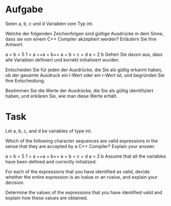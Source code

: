 # Aufgabe
Seien a, b, c und d Variablen vom Typ int.

Welche der folgenden Zeichenfolgen sind gültige Ausdrücke in dem Sinne, dass sie von einem C++ Compiler akzeptiert werden? Erläutern Sie Ihre Antwort.

a = b = 5
1 = a
++a + b++
a + b = c + d
a = 2 b
Gehen Sie davon aus, dass alle Variablen definiert und korrekt initialisiert wurden.

Entscheiden Sie für jeden der Ausdrücke, die Sie als gültig erkannt haben, ob der gesamte Ausdruck ein l-Wert oder ein r-Wert ist, und begründen Sie Ihre Entscheidung.

Bestimmen Sie die Werte der Ausdrücke, die Sie als gültig identifiziert haben, und erklären Sie, wie man diese Werte erhält.

# Task
Let a, b, c, and d be variables of type int.

Which of the following character sequences are valid expressions in the sense that they are accepted by a C++ Compiler? Explain your answer.

a = b = 5
1 = a
++a + b++
a + b = c + d
a = 2 b
Assume that all the variables have been defined and correctly initialized.

For each of the expressions that you have identified as valid, decide whether the entire expression is an lvalue or an rvalue, and explain your decision.

Determine the values of the expressions that you have identified valid and explain how these values are obtained.
